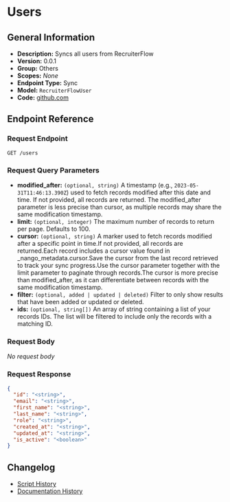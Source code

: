 <!-- BEGIN GENERATED CONTENT -->
# Users

## General Information

- **Description:** Syncs all users from RecruiterFlow
- **Version:** 0.0.1
- **Group:** Others
- **Scopes:** _None_
- **Endpoint Type:** Sync
- **Model:** `RecruiterFlowUser`
- **Code:** [github.com](https://github.com/NangoHQ/integration-templates/tree/main/integrations/recruiterflow/syncs/users.ts)


## Endpoint Reference

### Request Endpoint

`GET /users`

### Request Query Parameters

- **modified_after:** `(optional, string)` A timestamp (e.g., `2023-05-31T11:46:13.390Z`) used to fetch records modified after this date and time. If not provided, all records are returned. The modified_after parameter is less precise than cursor, as multiple records may share the same modification timestamp.
- **limit:** `(optional, integer)` The maximum number of records to return per page. Defaults to 100.
- **cursor:** `(optional, string)` A marker used to fetch records modified after a specific point in time.If not provided, all records are returned.Each record includes a cursor value found in _nango_metadata.cursor.Save the cursor from the last record retrieved to track your sync progress.Use the cursor parameter together with the limit parameter to paginate through records.The cursor is more precise than modified_after, as it can differentiate between records with the same modification timestamp.
- **filter:** `(optional, added | updated | deleted)` Filter to only show results that have been added or updated or deleted.
- **ids:** `(optional, string[])` An array of string containing a list of your records IDs. The list will be filtered to include only the records with a matching ID.

### Request Body

_No request body_

### Request Response

```json
{
  "id": "<string>",
  "email": "<string>",
  "first_name": "<string>",
  "last_name": "<string>",
  "role": "<string>",
  "created_at": "<string>",
  "updated_at": "<string>",
  "is_active": "<boolean>"
}
```

## Changelog

- [Script History](https://github.com/NangoHQ/integration-templates/commits/main/integrations/recruiterflow/syncs/users.ts)
- [Documentation History](https://github.com/NangoHQ/integration-templates/commits/main/integrations/recruiterflow/syncs/users.md)

<!-- END  GENERATED CONTENT -->

